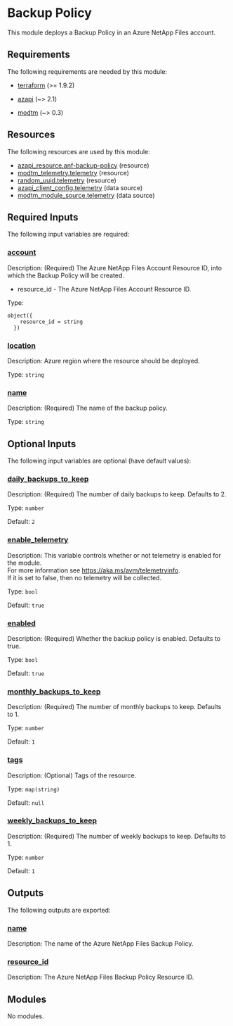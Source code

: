 <!-- BEGIN_TF_DOCS -->
# Backup Policy

This module deploys a Backup Policy in an Azure NetApp Files account.

<!-- markdownlint-disable MD033 -->
## Requirements

The following requirements are needed by this module:

- <a name="requirement_terraform"></a> [terraform](#requirement\_terraform) (>= 1.9.2)

- <a name="requirement_azapi"></a> [azapi](#requirement\_azapi) (~> 2.1)

- <a name="requirement_modtm"></a> [modtm](#requirement\_modtm) (~> 0.3)

## Resources

The following resources are used by this module:

- [azapi_resource.anf-backup-policy](https://registry.terraform.io/providers/azure/azapi/latest/docs/resources/resource) (resource)
- [modtm_telemetry.telemetry](https://registry.terraform.io/providers/azure/modtm/latest/docs/resources/telemetry) (resource)
- [random_uuid.telemetry](https://registry.terraform.io/providers/hashicorp/random/latest/docs/resources/uuid) (resource)
- [azapi_client_config.telemetry](https://registry.terraform.io/providers/azure/azapi/latest/docs/data-sources/client_config) (data source)
- [modtm_module_source.telemetry](https://registry.terraform.io/providers/azure/modtm/latest/docs/data-sources/module_source) (data source)

<!-- markdownlint-disable MD013 -->
## Required Inputs

The following input variables are required:

### <a name="input_account"></a> [account](#input\_account)

Description:   (Required) The Azure NetApp Files Account Resource ID, into which the Backup Policy will be created.

  - resource\_id - The Azure NetApp Files Account Resource ID.

Type:

```hcl
object({
    resource_id = string
  })
```

### <a name="input_location"></a> [location](#input\_location)

Description: Azure region where the resource should be deployed.

Type: `string`

### <a name="input_name"></a> [name](#input\_name)

Description: (Required) The name of the backup policy.

Type: `string`

## Optional Inputs

The following input variables are optional (have default values):

### <a name="input_daily_backups_to_keep"></a> [daily\_backups\_to\_keep](#input\_daily\_backups\_to\_keep)

Description: (Required) The number of daily backups to keep. Defaults to 2.

Type: `number`

Default: `2`

### <a name="input_enable_telemetry"></a> [enable\_telemetry](#input\_enable\_telemetry)

Description: This variable controls whether or not telemetry is enabled for the module.  
For more information see <https://aka.ms/avm/telemetryinfo>.  
If it is set to false, then no telemetry will be collected.

Type: `bool`

Default: `true`

### <a name="input_enabled"></a> [enabled](#input\_enabled)

Description: (Required) Whether the backup policy is enabled. Defaults to true.

Type: `bool`

Default: `true`

### <a name="input_monthly_backups_to_keep"></a> [monthly\_backups\_to\_keep](#input\_monthly\_backups\_to\_keep)

Description: (Required) The number of monthly backups to keep. Defaults to 1.

Type: `number`

Default: `1`

### <a name="input_tags"></a> [tags](#input\_tags)

Description: (Optional) Tags of the resource.

Type: `map(string)`

Default: `null`

### <a name="input_weekly_backups_to_keep"></a> [weekly\_backups\_to\_keep](#input\_weekly\_backups\_to\_keep)

Description: (Required) The number of weekly backups to keep. Defaults to 1.

Type: `number`

Default: `1`

## Outputs

The following outputs are exported:

### <a name="output_name"></a> [name](#output\_name)

Description: The name of the Azure NetApp Files Backup Policy.

### <a name="output_resource_id"></a> [resource\_id](#output\_resource\_id)

Description: The Azure NetApp Files Backup Policy Resource ID.

## Modules

No modules.

<!-- END_TF_DOCS -->